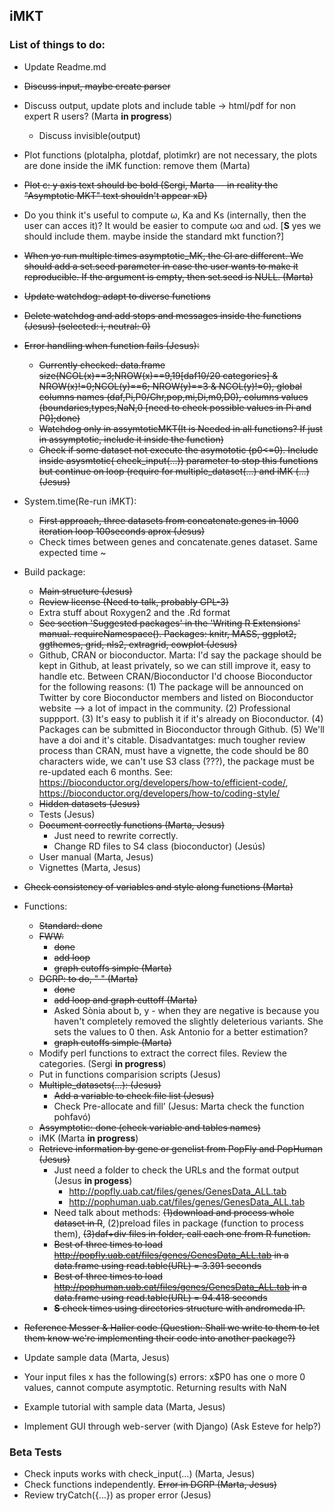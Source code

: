 ## iMKT  
### List of things to do:

- Update Readme.md
- ~~Discuss input, maybe create parser~~
- Discuss output, update plots and include table -> html/pdf for non expert R users?  (Marta **in progress**)
    - Discuss invisible(output)
- Plot functions (plotalpha, plotdaf, plotimkr) are not necessary, the plots are done inside the iMK function: remove them (Marta)
- ~~Plot c: y axis text should be bold (Sergi, Marta -- in reality the "Asymptotic MKT" text shouldn't appear xD)~~
- Do you think it's useful to compute ω, Ka and Ks (internally, then the user can acces it)? It would be easier to compute ωα and ωd. [**S** yes we should include them. maybe inside the standard mkt function?]
- ~~When yo run multiple times asymptotic_MK, the CI are different. We should add a set.seed parameter in case the user wants to make it reproducible. If the argument is empty, then set.seed is NULL. (Marta)~~
- ~~Update watchdog: adapt to diverse functions~~
- ~~Delete watchdog and add stops and messages inside the functions (Jesus) (selected: i, neutral: 0)~~
- ~~Error handling when function fails (Jesus):~~
	- ~~Currently checked: data.frame size(NCOL(x)==3;NROW(x)==9,19[daf10/20 categories] & NROW(x)!=0;NCOL(y)==6; NROW(y)==3 & NCOL(y)!=0), global columns names (daf,Pi,P0/Chr,pop,mi,Di,m0,D0), columns values (boundaries,types,NaN,0 [need to check possible values in Pi and P0];done)~~
	- ~~Watchdog only in assymtoticMKT(It is Needed in all functions? If just in assymptotic, include it inside the function)~~
	- ~~Check if some dataset not execute the asymototic (p0<=0). Include inside asysmtotic( check_input(...)) parameter to stop this functions but continue on loop (require for multiple_dataset(...) and iMK (...) (Jesus)~~

- System.time(Re-run iMKT):  
	- ~~First approach, three datasets from concatenate.genes in 1000 iteration loop 100seconds aprox (Jesus)~~ 
	- Check times between genes and concatenate.genes dataset. Same expected time ~ 
- Build package:
	- ~~Main structure (Jesus)~~
	- ~~Review license (Need to talk, probably GPL-3)~~
	- Extra stuff about Roxygen2 and the .Rd format
	- ~~See section 'Suggested packages' in the 'Writing R Extensions' manual.  requireNamespace(). Packages: knitr, MASS, ggplot2, ggthemes, grid, nls2, extragrid, cowplot (Jesus)~~
	- Github, CRAN or bioconductor. Marta: I'd say the package should be kept in Github, at least privately, so we can still improve it, easy to handle etc. Between CRAN/Bioconductor I'd choose Bioconductor for the following reasons: (1) The package will be announced on Twitter by core Bioconductor members and listed on Bioconductor website --> a lot of impact in the community. (2) Professional suppport. (3) It's easy to publish it if it's already on Bioconductor. (4) Packages can be submitted in Bioconductor through Github. (5) We'll have a doi and it's citable. Disadvantatges: much tougher review process than CRAN, must have a vignette, the code should be 80 characters wide, we can't use S3 class (???), the package must be re-updated each 6 months. See: https://bioconductor.org/developers/how-to/efficient-code/, https://bioconductor.org/developers/how-to/coding-style/   
	- ~~Hidden datasets (Jesus)~~
	- Tests (Jesus)
	- ~~Document correctly functions (Marta, Jesus)~~
		- Just need to rewrite correctly.
		- Change RD files to S4 class (bioconductor) (Jesús)
	- User manual (Marta, Jesus)
	- Vignettes (Marta, Jesus)

- ~~Check consistency of variables and style along functions (Marta)~~
- Functions:
	- ~~Standard: done~~
	- ~~FWW:~~
		- ~~done~~  
		- ~~add loop~~  
		- ~~graph cutoffs simple (Marta)~~
	- ~~DGRP: to do, " " (Marta)~~
		- ~~done~~  
		- ~~add loop and graph cuttoff (Marta)~~
		- Asked Sònia about b, y - when they are negative is because you haven't completely removed the slightly deleterious variants. She sets the values to 0 then. Ask Antonio for a better estimation?
		- ~~graph cutoffs simple (Marta)~~
	- Modify perl functions to extract the correct files. Review the categories. (Sergi **in progress**)
	- Put in functions comparision scripts (Jesus)
	- ~~Multiple_datasets(...): (Jesus)~~
		- ~~Add a variable to check file list (Jesus)~~
		- Check Pre-allocate and fill’ (Jesus: Marta check the function pohfavó)
	- ~~Assymptotic: done (check variable and tables names)~~
	- iMK (Marta **in progress**)
	- ~~Retrieve information by gene or genelist from PopFly and PopHuman (Jesus)~~
		- Just need a folder to check the URLs and the format output (Jesus **in progess**) 
			- http://popfly.uab.cat/files/genes/GenesData_ALL.tab
			- http://pophuman.uab.cat/files/genes/GenesData_ALL.tab
		- Need talk about methods: ~~(1)download and process whole dataset in R~~, (2)preload files in package (function to process them), ~~(3)daf+div files in folder, call each one from R function.~~
		- ~~Best of three times to load http://popfly.uab.cat/files/genes/GenesData_ALL.tab in a data.frame using read.table(URL) = 3.391 seconds~~
		- ~~Best of three times to load http://pophuman.uab.cat/files/genes/GenesData_ALL.tab in a data.frame using read.table(URL) = 94.418 seconds~~
		- ~~**S** check times using directories structure with andromeda IP.~~
- ~~Reference Messer & Haller code (Question: Shall we write to them to let them know we're implementing their code into another package?)~~


- Update sample data (Marta, Jesus)
- Your input files x has the following(s) errors: x$P0 has one o more 0 values, cannot compute asymptotic. Returning results with NaN
- Example tutorial with sample data (Marta, Jesus)

- Implement GUI through web-server (with Django) (Ask Esteve for help?)  

### Beta Tests
- Check inputs works with check_input(...) (Marta, Jesus)
- Check functions independently. ~~Error in DGRP (Marta, Jesus)~~
- Review tryCatch({...}) as proper error (Jesus)
